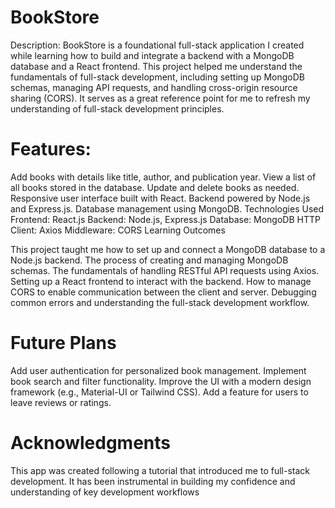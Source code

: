 # BookStore
Description:
BookStore is a foundational full-stack application I created while learning how to build and integrate a backend with a MongoDB database and a React frontend. This project helped me understand the fundamentals of full-stack development, including setting up MongoDB schemas, managing API requests, and handling cross-origin resource sharing (CORS). It serves as a great reference point for me to refresh my understanding of full-stack development principles.

# Features:
Add books with details like title, author, and publication year.
View a list of all books stored in the database.
Update and delete books as needed.
Responsive user interface built with React.
Backend powered by Node.js and Express.js.
Database management using MongoDB.
Technologies Used
Frontend: React.js
Backend: Node.js, Express.js
Database: MongoDB
HTTP Client: Axios
Middleware: CORS
Learning Outcomes

This project taught me how to set up and connect a MongoDB database to a Node.js backend.
The process of creating and managing MongoDB schemas.
The fundamentals of handling RESTful API requests using Axios.
Setting up a React frontend to interact with the backend.
How to manage CORS to enable communication between the client and server.
Debugging common errors and understanding the full-stack development workflow.


# Future Plans
Add user authentication for personalized book management.
Implement book search and filter functionality.
Improve the UI with a modern design framework (e.g., Material-UI or Tailwind CSS).
Add a feature for users to leave reviews or ratings.

# Acknowledgments
This app was created following a tutorial that introduced me to full-stack development. It has been instrumental in building my confidence and understanding of key development workflows

